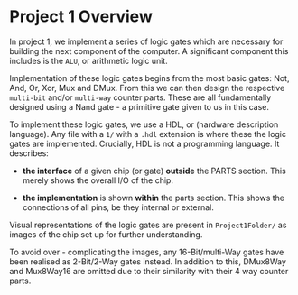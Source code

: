 # Project 1 Overview

In project 1, we implement a series of logic gates which are necessary for building the next component of the computer. A significant component this includes is the `ALU`, or arithmetic logic unit.

Implementation of these logic gates begins from the most basic gates: Not, And, Or, Xor, Mux and DMux. From this we can then design the respective `multi-bit` and/or `multi-way` counter parts. These are all fundamentally designed using a Nand gate - a primitive gate given to us in this case.

To implement these logic gates, we use a HDL, or (hardware description language). Any file with a `1/` with a `.hdl` extension is where these the logic gates are implemented. Crucially, HDL is not a programming language. It describes: 
<br>

- **the interface** of a given chip (or gate) **outside** the PARTS section. This merely shows the overall I/O of the chip.

- **the implementation** is shown **within** the parts section. This shows the connections of all pins, be they internal or external.

Visual representations of the logic gates are present in `Project1Folder/` as images of the chip set up for further understanding.

To avoid over - complicating the images, any 16-Bit/multi-Way gates have been realised as 2-Bit/2-Way gates instead. In addition to this, DMux8Way and Mux8Way16 are omitted due to their similarity with their 4 way counter parts.